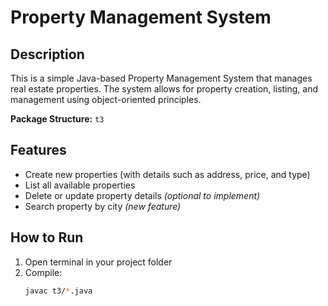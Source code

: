 # Property Management System

## Description
This is a simple Java-based Property Management System that manages real estate properties. The system allows for property creation, listing, and management using object-oriented principles.

**Package Structure:** `t3`

## Features
- Create new properties (with details such as address, price, and type)
- List all available properties
- Delete or update property details *(optional to implement)*
- Search property by city *(new feature)*

## How to Run
1. Open terminal in your project folder
2. Compile:
   ```bash
   javac t3/*.java
